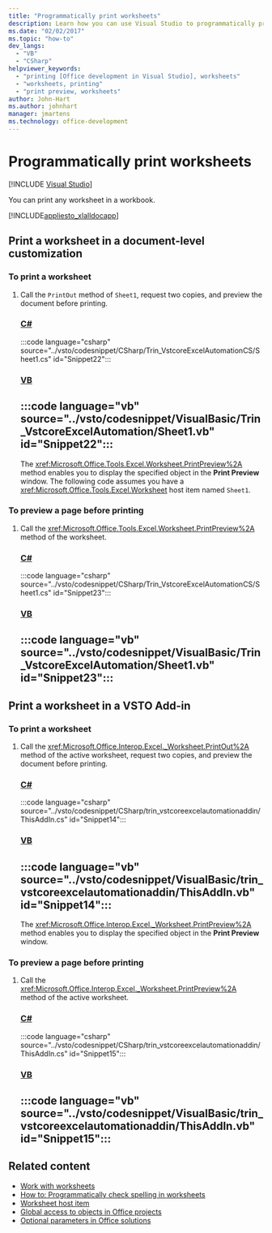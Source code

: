 ```yaml
---
title: "Programmatically print worksheets"
description: Learn how you can use Visual Studio to programmatically print any worksheet in a Microsoft Excel workbook.
ms.date: "02/02/2017"
ms.topic: "how-to"
dev_langs:
  - "VB"
  - "CSharp"
helpviewer_keywords:
  - "printing [Office development in Visual Studio], worksheets"
  - "worksheets, printing"
  - "print preview, worksheets"
author: John-Hart
ms.author: johnhart
manager: jmartens
ms.technology: office-development
---
```

# Programmatically print worksheets

 [!INCLUDE [Visual Studio](~/includes/applies-to-version/vs-windows-only.md)]

You can print any worksheet in a workbook.

[!INCLUDE[appliesto_xlalldocapp](../vsto/includes/appliesto-xlalldocapp-md.md)]

## Print a worksheet in a document-level customization

### To print a worksheet

1. Call the `PrintOut` method of `Sheet1`, request two copies, and preview the document before printing.

    ### [C#](#tab/csharp)
    :::code language="csharp" source="../vsto/codesnippet/CSharp/Trin_VstcoreExcelAutomationCS/Sheet1.cs" id="Snippet22":::

    ### [VB](#tab/vb)
    :::code language="vb" source="../vsto/codesnippet/VisualBasic/Trin_VstcoreExcelAutomation/Sheet1.vb" id="Snippet22":::
    ---

   The <xref:Microsoft.Office.Tools.Excel.Worksheet.PrintPreview%2A> method enables you to display the specified object in the **Print Preview** window. The following code assumes you have a <xref:Microsoft.Office.Tools.Excel.Worksheet> host item named `Sheet1`.

### To preview a page before printing

1. Call the <xref:Microsoft.Office.Tools.Excel.Worksheet.PrintPreview%2A> method of the worksheet.

     ### [C#](#tab/csharp)
     :::code language="csharp" source="../vsto/codesnippet/CSharp/Trin_VstcoreExcelAutomationCS/Sheet1.cs" id="Snippet23":::

     ### [VB](#tab/vb)
     :::code language="vb" source="../vsto/codesnippet/VisualBasic/Trin_VstcoreExcelAutomation/Sheet1.vb" id="Snippet23":::
     ---

## Print a worksheet in a VSTO Add-in

### To print a worksheet

1. Call the <xref:Microsoft.Office.Interop.Excel._Worksheet.PrintOut%2A> method of the active worksheet, request two copies, and preview the document before printing.

    ### [C#](#tab/csharp)
    :::code language="csharp" source="../vsto/codesnippet/CSharp/trin_vstcoreexcelautomationaddin/ThisAddIn.cs" id="Snippet14":::

    ### [VB](#tab/vb)
    :::code language="vb" source="../vsto/codesnippet/VisualBasic/trin_vstcoreexcelautomationaddin/ThisAddIn.vb" id="Snippet14":::
    ---

   The <xref:Microsoft.Office.Interop.Excel._Worksheet.PrintPreview%2A> method enables you to display the specified object in the **Print Preview** window.

### To preview a page before printing

1. Call the <xref:Microsoft.Office.Interop.Excel._Worksheet.PrintPreview%2A> method of the active worksheet.

     ### [C#](#tab/csharp)
     :::code language="csharp" source="../vsto/codesnippet/CSharp/trin_vstcoreexcelautomationaddin/ThisAddIn.cs" id="Snippet15":::

     ### [VB](#tab/vb)
     :::code language="vb" source="../vsto/codesnippet/VisualBasic/trin_vstcoreexcelautomationaddin/ThisAddIn.vb" id="Snippet15":::
     ---

## Related content

- [Work with worksheets](../vsto/working-with-worksheets.md)
- [How to: Programmatically check spelling in worksheets](../vsto/how-to-programmatically-check-spelling-in-worksheets.md)
- [Worksheet host item](../vsto/worksheet-host-item.md)
- [Global access to objects in Office projects](../vsto/global-access-to-objects-in-office-projects.md)
- [Optional parameters in Office solutions](../vsto/optional-parameters-in-office-solutions.md)
